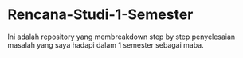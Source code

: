 # Rencana-Studi-1-Semester
Ini adalah repository yang membreakdown step by step penyelesaian masalah yang saya hadapi dalam 1 semester sebagai maba.
